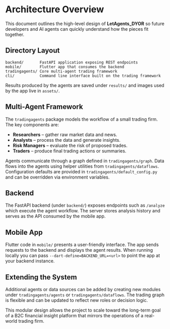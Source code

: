 # Architecture Overview

This document outlines the high-level design of **LetAgents_DYOR** so future developers and AI agents can quickly understand how the pieces fit together.

## Directory Layout

```
backend/       FastAPI application exposing REST endpoints
mobile/        Flutter app that consumes the backend
tradingagents/ Core multi-agent trading framework
cli/           Command line interface built on the trading framework
```

Results produced by the agents are saved under `results/` and images used by the app live in `assets/`.

## Multi-Agent Framework

The `tradingagents` package models the workflow of a small trading firm. The key components are:

- **Researchers** – gather raw market data and news.
- **Analysts** – process the data and generate insights.
- **Risk Managers** – evaluate the risk of proposed trades.
- **Traders** – produce final trading actions or summaries.

Agents communicate through a graph defined in `tradingagents/graph`. Data flows into the agents using helper utilities from `tradingagents/dataflows`. Configuration defaults are provided in `tradingagents/default_config.py` and can be overridden via environment variables.

## Backend

The FastAPI backend (under `backend/`) exposes endpoints such as `/analyze` which execute the agent workflow. The server stores analysis history and serves as the API consumed by the mobile app.

## Mobile App

Flutter code in `mobile/` presents a user-friendly interface. The app sends requests to the backend and displays the agent results. When running locally you can pass `--dart-define=BACKEND_URL=<url>` to point the app at your backend instance.

## Extending the System

Additional agents or data sources can be added by creating new modules under `tradingagents/agents` or `tradingagents/dataflows`. The trading graph is flexible and can be updated to reflect new roles or decision logic.

This modular design allows the project to scale toward the long-term goal of a B2C financial insight platform that mirrors the operations of a real-world trading firm.
